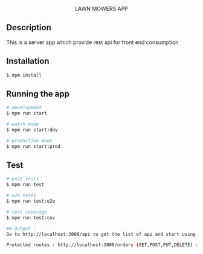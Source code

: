 <p align="center">
LAWN MOWERS APP</p>

## Description

This is a server app which provide rest api for front end consumption


## Installation

```bash
$ npm install
```

## Running the app

```bash
# development
$ npm run start

# watch mode
$ npm run start:dev

# production mode
$ npm run start:prod
```

## Test

```bash
# unit tests
$ npm run test

# e2e tests
$ npm run test:e2e

# test coverage
$ npm run test:cov

## Output : 
Go to http://localhost:3000/api to get the list of api and start using it.

Protected routes : http://localhost:3000/orders (GET,POST,PUT,DELETE) are protected which uses JWT token for authorization
